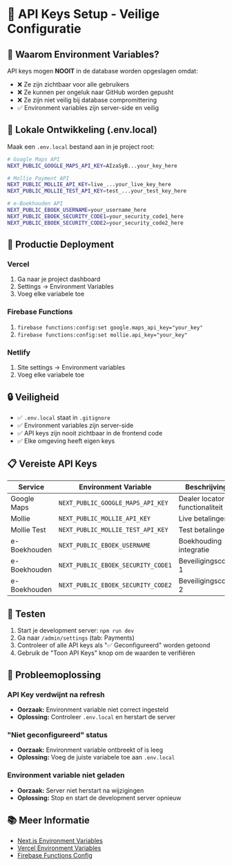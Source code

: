 # 🔑 API Keys Setup - Veilige Configuratie

## 🎯 **Waarom Environment Variables?**

API keys mogen **NOOIT** in de database worden opgeslagen omdat:
- ❌ Ze zijn zichtbaar voor alle gebruikers
- ❌ Ze kunnen per ongeluk naar GitHub worden gepusht
- ❌ Ze zijn niet veilig bij database compromittering
- ✅ Environment variables zijn server-side en veilig

## 📁 **Lokale Ontwikkeling (.env.local)**

Maak een `.env.local` bestand aan in je project root:

```bash
# Google Maps API
NEXT_PUBLIC_GOOGLE_MAPS_API_KEY=AIzaSyB...your_key_here

# Mollie Payment API
NEXT_PUBLIC_MOLLIE_API_KEY=live_...your_live_key_here
NEXT_PUBLIC_MOLLIE_TEST_API_KEY=test_...your_test_key_here

# e-Boekhouden API
NEXT_PUBLIC_EBOEK_USERNAME=your_username_here
NEXT_PUBLIC_EBOEK_SECURITY_CODE1=your_security_code1_here
NEXT_PUBLIC_EBOEK_SECURITY_CODE2=your_security_code2_here
```

## 🚀 **Productie Deployment**

### Vercel
1. Ga naar je project dashboard
2. Settings → Environment Variables
3. Voeg elke variabele toe

### Firebase Functions
1. `firebase functions:config:set google.maps_api_key="your_key"`
2. `firebase functions:config:set mollie.api_key="your_key"`

### Netlify
1. Site settings → Environment variables
2. Voeg elke variabele toe

## 🔒 **Veiligheid**

- ✅ `.env.local` staat in `.gitignore`
- ✅ Environment variables zijn server-side
- ✅ API keys zijn nooit zichtbaar in de frontend code
- ✅ Elke omgeving heeft eigen keys

## 📋 **Vereiste API Keys**

| Service | Environment Variable | Beschrijving |
|---------|---------------------|--------------|
| Google Maps | `NEXT_PUBLIC_GOOGLE_MAPS_API_KEY` | Dealer locator functionaliteit |
| Mollie | `NEXT_PUBLIC_MOLLIE_API_KEY` | Live betalingen |
| Mollie Test | `NEXT_PUBLIC_MOLLIE_TEST_API_KEY` | Test betalingen |
| e-Boekhouden | `NEXT_PUBLIC_EBOEK_USERNAME` | Boekhouding integratie |
| e-Boekhouden | `NEXT_PUBLIC_EBOEK_SECURITY_CODE1` | Beveiligingscode 1 |
| e-Boekhouden | `NEXT_PUBLIC_EBOEK_SECURITY_CODE2` | Beveiligingscode 2 |

## 🧪 **Testen**

1. Start je development server: `npm run dev`
2. Ga naar `/admin/settings` (tab: Payments)
3. Controleer of alle API keys als "✅ Geconfigureerd" worden getoond
4. Gebruik de "Toon API Keys" knop om de waarden te verifiëren

## 🚨 **Probleemoplossing**

### API Key verdwijnt na refresh
- **Oorzaak:** Environment variable niet correct ingesteld
- **Oplossing:** Controleer `.env.local` en herstart de server

### "Niet geconfigureerd" status
- **Oorzaak:** Environment variable ontbreekt of is leeg
- **Oplossing:** Voeg de juiste variabele toe aan `.env.local`

### Environment variable niet geladen
- **Oorzaak:** Server niet herstart na wijzigingen
- **Oplossing:** Stop en start de development server opnieuw

## 📚 **Meer Informatie**

- [Next.js Environment Variables](https://nextjs.org/docs/basic-features/environment-variables)
- [Vercel Environment Variables](https://vercel.com/docs/concepts/projects/environment-variables)
- [Firebase Functions Config](https://firebase.google.com/docs/functions/config-use)
